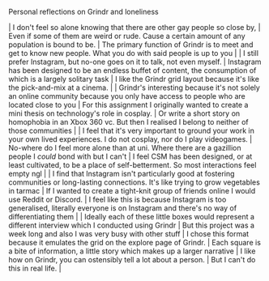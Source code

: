 Personal reflections on Grindr and loneliness

| I don&#39;t feel so alone knowing that there are other gay people so close by, | Even if some of them are weird or rude. Cause a certain amount of any population is bound to be. | The primary function of Grindr is to meet and get to know new people. What you do with said people is up to you |
| I still prefer Instagram, but no-one goes on it to talk, not even myself. | Instagram has been designed to be an endless buffet of content, the consumption of which is a largely solitary task | I like the Grindr grid layout because it&#39;s like the pick-and-mix at a cinema. |
| Grindr&#39;s interesting because it&#39;s not solely an online community because you only have access to people who are located close to you | For this assignment I originally wanted to create a mini thesis on technology&#39;s role in cosplay. | Or write a short story on homophobia in an Xbox 360 vc. But then I realised I belong to neither of those communities |
| I feel that it&#39;s very important to ground your work in your own lived experiences. I do not cosplay, nor do I play videogames. | No-where do I feel more alone than at uni. Where there are a gazillion people I _could_ bond with but I can&#39;t | I feel CSM has been designed, or at least cultivated, to be a place of self-betterment. So most interactions feel empty ngl |
| I find that Instagram isn&#39;t particularly good at fostering communities or long-lasting connections. It&#39;s like trying to grow vegetables in tarmac | If I wanted to create a tight-knit group of friends online I would use Reddit or Discord. | I feel like this is because Instagram is too generalised, literally everyone is on Instagram and there&#39;s no way of differentiating them |
| Ideally each of these little boxes would represent a different interview which I conducted using Grindr | But this project was a week long and also I was very busy with other stuff | I chose this format because it emulates the grid on the explore page of Grindr. |
Each square is a bite of information, a little story which makes up a larger narrative | I like how on Grindr, you can ostensibly tell a lot about a person. | But I can&#39;t do this in real life. |
